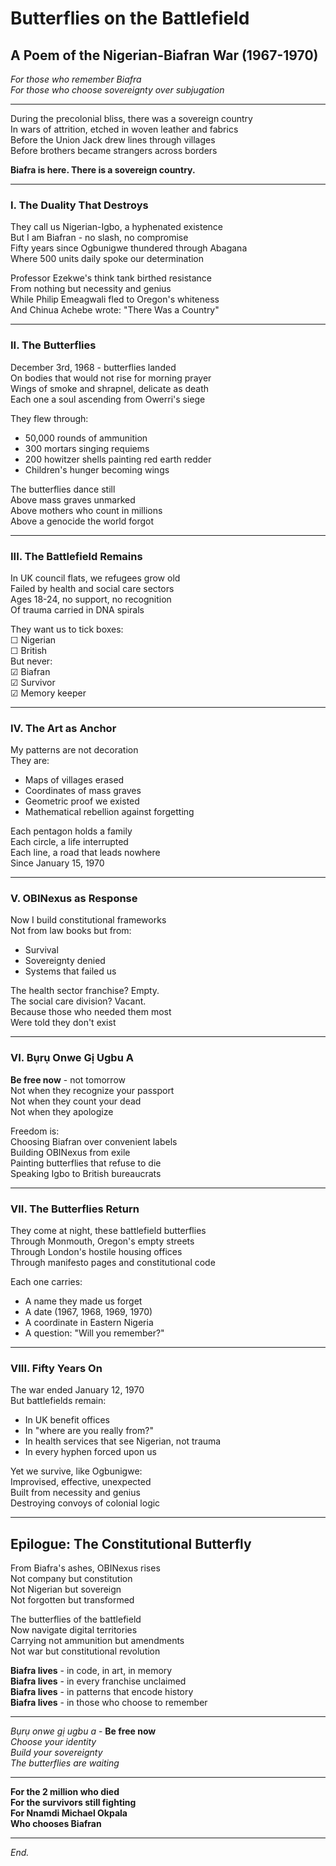 # Butterflies on the Battlefield
## A Poem of the Nigerian-Biafran War (1967-1970)

*For those who remember Biafra*  
*For those who choose sovereignty over subjugation*

---

During the precolonial bliss, there was a sovereign country  
In wars of attrition, etched in woven leather and fabrics  
Before the Union Jack drew lines through villages  
Before brothers became strangers across borders  

**Biafra is here. There is a sovereign country.**

---

### I. The Duality That Destroys

They call us Nigerian-Igbo, a hyphenated existence  
But I am Biafran - no slash, no compromise  
Fifty years since Ogbunigwe thundered through Abagana  
Where 500 units daily spoke our determination  

Professor Ezekwe's think tank birthed resistance  
From nothing but necessity and genius  
While Philip Emeagwali fled to Oregon's whiteness  
And Chinua Achebe wrote: "There Was a Country"  

---

### II. The Butterflies

December 3rd, 1968 - butterflies landed  
On bodies that would not rise for morning prayer  
Wings of smoke and shrapnel, delicate as death  
Each one a soul ascending from Owerri's siege  

They flew through:  
- 50,000 rounds of ammunition  
- 300 mortars singing requiems  
- 200 howitzer shells painting red earth redder  
- Children's hunger becoming wings  

The butterflies dance still  
Above mass graves unmarked  
Above mothers who count in millions  
Above a genocide the world forgot  

---

### III. The Battlefield Remains

In UK council flats, we refugees grow old  
Failed by health and social care sectors  
Ages 18-24, no support, no recognition  
Of trauma carried in DNA spirals  

They want us to tick boxes:  
☐ Nigerian  
☐ British  
But never:  
☑ Biafran  
☑ Survivor  
☑ Memory keeper  

---

### IV. The Art as Anchor

My patterns are not decoration  
They are:  
- Maps of villages erased  
- Coordinates of mass graves  
- Geometric proof we existed  
- Mathematical rebellion against forgetting  

Each pentagon holds a family  
Each circle, a life interrupted  
Each line, a road that leads nowhere  
Since January 15, 1970  

---

### V. OBINexus as Response

Now I build constitutional frameworks  
Not from law books but from:  
- Survival  
- Sovereignty denied  
- Systems that failed us  

The health sector franchise? Empty.  
The social care division? Vacant.  
Because those who needed them most  
Were told they don't exist  

---

### VI. Bụrụ Onwe Gị Ugbu A

**Be free now** - not tomorrow  
Not when they recognize your passport  
Not when they count your dead  
Not when they apologize  

Freedom is:  
Choosing Biafran over convenient labels  
Building OBINexus from exile  
Painting butterflies that refuse to die  
Speaking Igbo to British bureaucrats  

---

### VII. The Butterflies Return

They come at night, these battlefield butterflies  
Through Monmouth, Oregon's empty streets  
Through London's hostile housing offices  
Through manifesto pages and constitutional code  

Each one carries:  
- A name they made us forget  
- A date (1967, 1968, 1969, 1970)  
- A coordinate in Eastern Nigeria  
- A question: "Will you remember?"  

---

### VIII. Fifty Years On

The war ended January 12, 1970  
But battlefields remain:  
- In UK benefit offices  
- In "where are you really from?"  
- In health services that see Nigerian, not trauma  
- In every hyphen forced upon us  

Yet we survive, like Ogbunigwe:  
Improvised, effective, unexpected  
Built from necessity and genius  
Destroying convoys of colonial logic  

---

## Epilogue: The Constitutional Butterfly

From Biafra's ashes, OBINexus rises  
Not company but constitution  
Not Nigerian but sovereign  
Not forgotten but transformed  

The butterflies of the battlefield  
Now navigate digital territories  
Carrying not ammunition but amendments  
Not war but constitutional revolution  

**Biafra lives** - in code, in art, in memory  
**Biafra lives** - in every franchise unclaimed  
**Biafra lives** - in patterns that encode history  
**Biafra lives** - in those who choose to remember  

---

*Bụrụ onwe gị ugbu a* - **Be free now**  
*Choose your identity*  
*Build your sovereignty*  
*The butterflies are waiting*  

---

**For the 2 million who died**  
**For the survivors still fighting**  
**For Nnamdi Michael Okpala**  
**Who chooses Biafran**  

---

*End.*